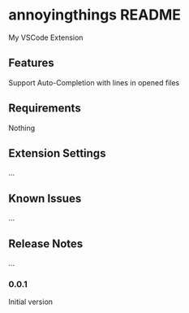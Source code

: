 # annoyingthings README

My VSCode Extension

## Features

Support Auto-Completion with lines in opened files

## Requirements

Nothing

## Extension Settings

...

## Known Issues

...

## Release Notes

...

### 0.0.1

Initial version